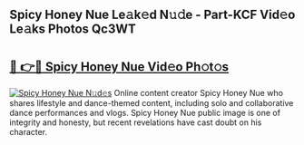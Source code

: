 ## Spicy Honey Nue Le𝚊k𝚎d N𝚞𝚍e - Part-KCF Vid𝚎o Le𝚊ks Photos Qc3WT

# <h2><a href="http://fb2lh8.evod.top/?m=Spicy+Honey+Nue">🔗 👉🔴 Spicy Honey Nue Vid𝚎o Ph𝚘t𝚘s</a></h2>

[![Spicy Honey Nue N𝚞d𝚎s](https://i.imgur.com/8V9OHl7.gif)](http://fb2lh8.evod.top/?m=Spicy+Honey+Nue)
Online content creator Spicy Honey Nue who shares lifestyle and dance-themed content, including solo and collaborative dance performances and vlogs. Spicy Honey Nue public image is one of integrity and honesty, but recent revelations have cast doubt on his character. 
